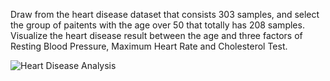 Draw from the heart disease dataset that consists 303 samples, and select the group of paitents with the age over 50 that totally has 208 samples. 
Visualize the heart disease result between the age and three factors of Resting Blood Pressure, Maximum Heart Rate and Cholesterol Test.

![Heart Disease Analysis](https://user-images.githubusercontent.com/74155924/114794433-192a1700-9d52-11eb-9959-427916b84932.png)


